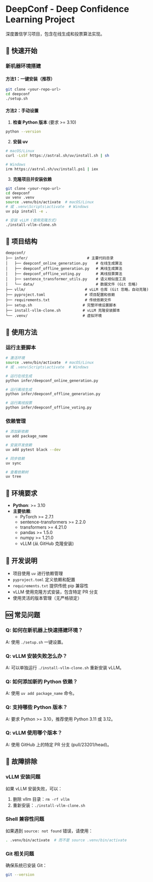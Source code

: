 # DeepConf - Deep Confidence Learning Project

深度置信学习项目，包含在线生成和投票算法实现。

## 🚀 快速开始

### 新机器环境搭建

#### 方法1：一键安装（推荐）

```bash
git clone <your-repo-url>
cd deepconf
./setup.sh
```

#### 方法2：手动设置

1. **检查 Python 版本** (要求 >= 3.10)
```bash
python --version
```

2. **安装 uv**
```bash
# macOS/Linux
curl -LsSf https://astral.sh/uv/install.sh | sh

# Windows
irm https://astral.sh/uv/install.ps1 | iex
```

3. **克隆项目并安装依赖**
```bash
git clone <your-repo-url>
cd deepconf
uv venv .venv
source .venv/bin/activate  # macOS/Linux
# 或 .venv\Scripts\activate  # Windows
uv pip install -e .

# 安装 vLLM (使用克隆方式)
./install-vllm-clone.sh
```

## 📁 项目结构

```
deepconf/
├── infer/                           # 主要代码目录
│   ├── deepconf_online_generation.py    # 在线生成算法
│   ├── deepconf_offline_generation.py   # 离线生成算法
│   ├── deepconf_offline_voting.py       # 离线投票算法
│   ├── sentence_transformer_utils.py    # 语义相似度工具
│   └── data/                            # 数据文件 (Git 忽略)
├── vllm/                           # vLLM 仓库 (Git 忽略，自动克隆)
├── pyproject.toml                  # 项目配置和依赖
├── requirements.txt                # 传统依赖文件
├── setup.sh                       # 完整环境设置脚本
├── install-vllm-clone.sh          # vLLM 克隆安装脚本
└── .venv/                         # 虚拟环境
```

## 🎯 使用方法

### 运行主要脚本

```bash
# 激活环境
source .venv/bin/activate  # macOS/Linux
# 或 .venv\Scripts\activate  # Windows

# 运行在线生成
python infer/deepconf_online_generation.py

# 运行离线生成
python infer/deepconf_offline_generation.py

# 运行离线投票
python infer/deepconf_offline_voting.py
```

### 依赖管理

```bash
# 添加新依赖
uv add package_name

# 安装开发依赖
uv add pytest black --dev

# 同步依赖
uv sync

# 查看依赖树
uv tree
```

## 🔧 环境要求

- **Python**: >= 3.10
- **主要依赖**:
  - PyTorch >= 2.7.1
  - sentence-transformers >= 2.2.0
  - transformers >= 4.21.0
  - pandas >= 1.5.0
  - numpy >= 1.21.0
  - vLLM (从 GitHub 克隆安装)

## 📝 开发说明

- 项目使用 `uv` 进行依赖管理
- `pyproject.toml` 定义依赖和配置
- `requirements.txt` 提供传统 pip 兼容性
- vLLM 使用克隆方式安装，包含特定 PR 分支
- 使用灵活的版本管理（无严格锁定）

## 🆘 常见问题

### Q: 如何在新机器上快速搭建环境？
A: 使用 `./setup.sh` 一键设置。

### Q: vLLM 安装失败怎么办？
A: 可以单独运行 `./install-vllm-clone.sh` 重新安装 vLLM。

### Q: 如何添加新的 Python 依赖？
A: 使用 `uv add package_name` 命令。

### Q: 支持哪些 Python 版本？
A: 要求 Python >= 3.10，推荐使用 Python 3.11 或 3.12。

### Q: vLLM 使用哪个版本？
A: 使用 GitHub 上的特定 PR 分支 (pull/23201/head)。

## 🔄 故障排除

### vLLM 安装问题
如果 vLLM 安装失败，可以：
1. 删除 vllm 目录：`rm -rf vllm`
2. 重新安装：`./install-vllm-clone.sh`

### Shell 兼容性问题
如果遇到 `source: not found` 错误，请使用：
```bash
. .venv/bin/activate  # 而不是 source .venv/bin/activate
```

### Git 相关问题
确保系统已安装 Git：
```bash
git --version
```